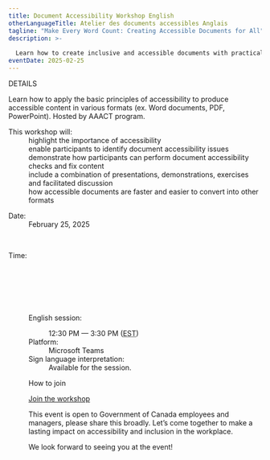 ```yaml
---
title: Document Accessibility Workshop English
otherLanguageTitle: Atelier des documents accessibles Anglais
tagline: "Make Every Word Count: Creating Accessible Documents for All"
description: >-
  
  Learn how to create inclusive and accessible documents with practical techniques and hands-on guidance from the <abbr title="Accessibility, Accommodation and Adaptive Computer Technology">AAACT</abbr>  team. This workshop will equip GC employees and managers with the skills to identify, fix, and improve document accessibility across various formats.
eventDate: 2025-02-25
---
```

DETAILS

Learn how to apply the basic principles of accessibility to produce accessible content in various
formats (ex. Word documents, PDF, PowerPoint). Hosted by AAACT program.






<dl>

<dt>This
workshop will:</dt>

<dd>highlight
the importance of accessibility</dd>

<dd>enable participants to identify document accessibility issues</dd>

<dd>demonstrate how participants can perform document
accessibility checks and fix content</dd>

<dd>include a combination of presentations, demonstrations,
exercises and facilitated discussion</dd>

<dd>how accessible documents are faster and easier to convert into
other formats</dd>

</dl>






<dl>

<dt>Date:</dt>

<dd
class="mrgn-lft-md">February 25, 2025</dd>

 <dt>Time:</dt>

 <dd class="mrgn-lft-md">

 <dl class="mrgn-lft-lg">

 <dt>English session:</dt> 

<dd class="mrgn-lft-md">12:30 PM &mdash; 3:30 PM (<abbr
title="Eastern Standard Time">EST</abbr>)</dd> 

<dt>Platform:</dt> <dd class="mrgn-lft-md">Microsoft
Teams</dd> <dt>Sign language interpretation:</dt> <dd
class="mrgn-lft-md">Available for the session.</dd>
</dl>


How to join

[Join the workshop](https://teams.microsoft.com/l/meetup-join/19%3ameeting_ZTVmZWVmZTQtMTZkMi00YTcxLThlZGYtY2RkNTY1M2Q5OTQ4%40thread.v2/0?context=%7b%22Tid%22%3a%22d05bc194-94bf-4ad6-ae2e-1db0f2e38f5e%22%2c%22Oid%22%3a%2257dd1933-e490-4a17-98c0-0c0176f7106a%22%7d)

This event is open to Government of Canada employees and managers, please share this broadly. Let’s come together to make a lasting impact on accessibility and inclusion in the workplace.

We look forward to seeing you at the event!
